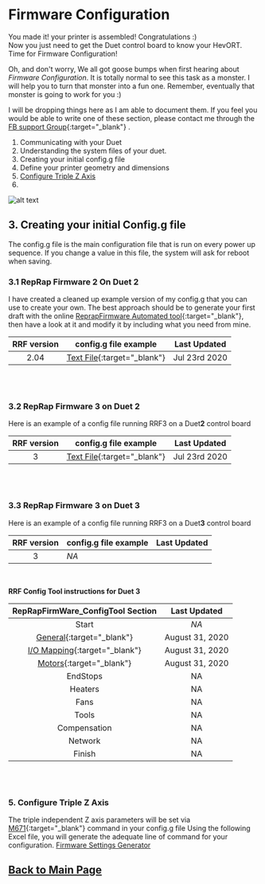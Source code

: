 # Firmware Configuration

You made it!  your printer is assembled!  Congratulations :)  
Now you just need to get the Duet control board to know your HevORT. Time for Firmware Configuration!

Oh, and don't worry, We all got goose bumps when first hearing about _Firmware Configuration_.  It is totally normal to see this task as a monster.  I will help you to turn that monster into a fun one.  Remember, eventually that monster is going to work for you :)

I will be dropping things here as I am able to document them. If you feel you would be able to write one of these section, please contact me through the [FB support Group](https://www.facebook.com/groups/hevort/){:target="_blank"} .


1. Communicating with your Duet
2. Understanding the system files of your duet.
3. Creating your initial config.g file
4. Define your printer geometry and dimensions
5. [Configure Triple Z Axis](https://miragec79.github.io/HevORT/firmwaresettings.html#5-configure-triple-z-axis)
6. 

![alt text](https://github.com/MirageC79/HevORT/blob/master/images/Coverflat.png?raw=true)

## 3. Creating your initial Config.g file
The config.g file is the main configuration file that is run on every power up sequence.  If you change a value in this file, the system will ask for reboot when saving.  

### 3.1 RepRap Firmware 2 On Duet 2
I have created a cleaned up example version of my config.g that you can use to create your own.  The best approach should be to generate your first draft with the online [ReprapFirmware Automated tool](https://configtool.reprapfirmware.org/Start){:target="_blank"}, then have a look at it and modify it by including what you need from mine.  

RRF version|config.g file example|Last Updated
  :-----:  |---------------------|  :----:   
2.04|[Text File](/files/2.04config_g_example.txt){:target="_blank"}|Jul 23rd 2020  

<br/>
<br/>

### 3.2 RepRap Firmware 3 on Duet 2  
Here is an example of a config file running RRF3 on a Duet**2** control board

RRF version|config.g file example|Last Updated
  :-----:  |---------------------|  :----:   
3|[Text File](/files/RRF3_D2_config.txt){:target="_blank"}|Jul 23rd 2020 

<br/>
<br/>

### 3.3 RepRap Firmware 3 on Duet 3  
Here is an example of a config file running RRF3 on a Duet**3** control board

RRF version|config.g file example|Last Updated
  :-----:  |---------------------|  :----:   
3|*NA*

<br/> 

**RRF Config Tool instructions for Duet 3**

RepRapFirmWare_ConfigTool Section|Last Updated
 :-----------------------------: |  :------:  
 Start|*NA*
 [General](/RRF3_D3P2.htm){:target="_blank"}|August 31, 2020  
 [I/O Mapping](/RRF3_D3P3.htm){:target="_blank"}|August 31, 2020  
 [Motors](/RRF3_D3P4.htm){:target="_blank"}|August 31, 2020
 EndStops|NA
 Heaters|NA
 Fans|NA
 Tools|NA
 Compensation|NA
 Network|NA
 Finish|NA

<br/>
<br/>

### 5. Configure Triple Z Axis

The triple independent Z axis parameters will be set via [M671](https://duet3d.dozuki.com/Wiki/Gcode#Section_M671_Define_positions_of_Z_leadscrews_or_bed_levelling_screws){:target="_blank"} command in your config.g file
Using the following Excel file, you will generate the adequate line of command for your configuration.
[Firmware Settings Generator](FirmWareSettings.xlsx)

## [Back to Main Page](/README.md)
